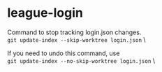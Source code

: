 # league-login

Command to stop tracking login.json changes. \
`git update-index --skip-worktree login.json` \

If you need to undo this command, use \
`git update-index --no-skip-worktree login.json` \
